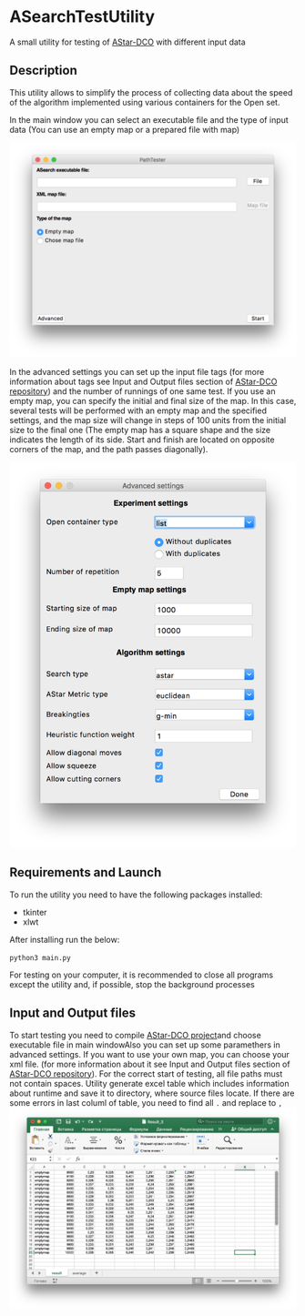 # ASearchTestUtility

A small utility for testing of [AStar-DCO](https://github.com/haiot4105/PathSearching) with different input data

## Description

 This utility allows to simplify the process of collecting data about the speed of the algorithm implemented using various containers for the Open  set.

 In the main window you can select an executable file and the type of input data (You can use an empty map or a prepared file with map)

![MainWindow](./Screenshots/main.png)

 In the advanced settings you can set up the input file tags (for more information about tags see Input and Output files section of [AStar-DCO repository](https://github.com/haiot4105/PathSearching)) and the number of runnings of one  same test. If you use an empty map, you can specify the initial and final size of the map. In this case, several tests will be performed with an empty map and the specified settings, and the map size will change in steps of 100 units from the initial size to the final one (The empty map has a square shape and the size indicates the length of its side. Start and finish are located on opposite corners of the map, and the path passes diagonally). 
 
![AdvWindow](./Screenshots/adv.png)

## Requirements and Launch

To run the utility you need to have the following packages installed:

* tkinter
* xlwt

After installing run the below:

`python3 main.py`

For testing on your computer, it is recommended to close all programs except the utility and, if possible, stop the background processes

## Input and Output files

To start testing you need to compile [AStar-DCO project](https://github.com/haiot4105/PathSearching)and choose executable file in main windowAlso you can set up some paramethers in advanced settings. If you want to use your own map, you can choose your xml file. (for more information about it see Input and Output files section of [AStar-DCO repository](https://github.com/haiot4105/PathSearching)). For the correct start of testing, all file paths must not contain spaces. Utility generate excel table which includes information about runtime and save it to directory, where source files locate. If there are some errors in last columl of table, you need to find all `.` and replace to `,`
![Result](./Screenshots/result.png)
